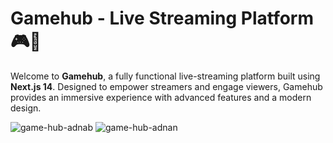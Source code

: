 # Gamehub - Live Streaming Platform 🎮🚀
Welcome to **Gamehub**, a fully functional live-streaming platform built using **Next.js 14**. Designed to empower streamers and engage viewers, Gamehub provides an immersive experience with advanced features and a modern design.

![game-hub-adnab](https://github.com/user-attachments/assets/57fc8848-8408-4f39-afc2-2950dcd36ec3)
![game-hub-adnan](https://github.com/user-attachments/assets/704f0526-ae84-4612-8234-259f3928bfe3)
